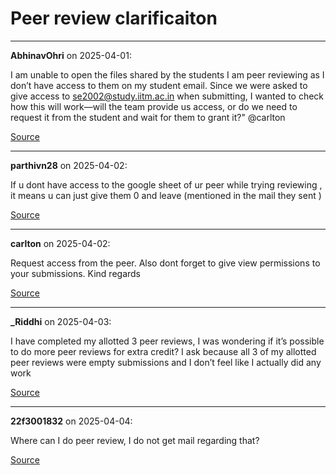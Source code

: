 # Peer review clarificaiton


---

**AbhinavOhri** on 2025-04-01:

I am unable to open the files shared by the students I am peer reviewing as I don’t have access to them on my student email. Since we were asked to give access to se2002@study.iitm.ac.in when submitting, I wanted to check how this will work—will the team provide us access, or do we need to request it from the student and wait for them to grant it?"
@carlton

[Source](https://discourse.onlinedegree.iitm.ac.in/t/peer-review-clarificaiton/171541/1)

---

**parthivn28** on 2025-04-02:

If u dont have access to the google sheet of ur peer while trying reviewing , it means u can just give them 0 and leave (mentioned in the mail they sent )

[Source](https://discourse.onlinedegree.iitm.ac.in/t/peer-review-clarificaiton/171541/2)

---

**carlton** on 2025-04-02:

Request access from the peer.
Also dont forget to give view permissions to your submissions.
Kind regards

[Source](https://discourse.onlinedegree.iitm.ac.in/t/peer-review-clarificaiton/171541/3)

---

**_Riddhi** on 2025-04-03:

I have completed my allotted 3 peer reviews, I was wondering if it’s possible to do more peer reviews for extra credit? I ask because all 3 of my allotted peer reviews were empty submissions and I don’t feel like I actually did any work 

[Source](https://discourse.onlinedegree.iitm.ac.in/t/peer-review-clarificaiton/171541/4)

---

**22f3001832** on 2025-04-04:

Where  can I do  peer review, I do not get mail regarding that?

[Source](https://discourse.onlinedegree.iitm.ac.in/t/peer-review-clarificaiton/171541/5)